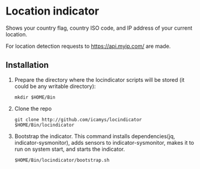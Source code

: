 # Location indicator

Shows your country flag, country ISO code, and IP address of your current location.

For location detection requests to https://api.myip.com/ are made.

## Installation

1. Prepare the directory where the locindicator scripts will be stored 
(it could be any writable directory):

    ```shell script
    mkdir $HOME/Bin
    ```

1. Clone the repo

    ```shell script
    git clone http://github.com/icamys/locindicator $HOME/Bin/locindicator
    ```

1. Bootstrap the indicator.
    This command installs dependencies(jq, indicator-sysmonitor), adds sensors to indicator-sysmonitor, 
    makes it to run on system start, and starts the indicator.

    ```shell script
    $HOME/Bin/locindicator/bootstrap.sh
    ```
